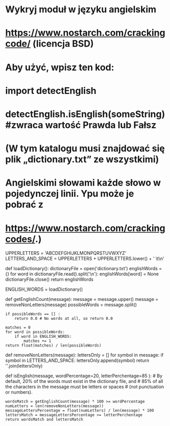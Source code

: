 # Wykryj moduł w języku angielskim
# https://www.nostarch.com/crackingcode/ (licencja BSD)

# Aby użyć, wpisz ten kod:
#  import detectEnglish
#  detectEnglish.isEnglish(someString) #zwraca wartość Prawda lub Fałsz
# (W tym katalogu musi znajdować się plik „dictionary.txt” ze wszystkimi)
# Angielskimi słowami każde słowo w pojedynczej linii. Ypu może je pobrać z
#  https://www.nostarch.com/crackingcodes/.)

UPPERLETTERS = 'ABCDEFGHIJKLMONPQRSTUVWXYZ'
LETTERS_AND_SPACE = UPPERLETTERS + UPPERLETTERS.lower() + ' \t\n'

def loadDictionary():
    dictionaryFile = open('dictionary.txt')
    englishWords = {}
    for word in dictionaryFile.read().split('\n'):
        englishWords[word] = None
    dictionaryFile.close()
    return englishWords

ENGLISH_WORDS = loadDictionary()

def getEnglishCount(message):
    message = message.upper()
    message = removeNonLetters(message)
    possibleWords = message.split()

    if possibleWords == [] :
        return 0.0 # No words at all, so return 0.0

    matches = 0
    for word in possibleWords:
        if word in ENGLISH_WORDS:
            matches += 1
    return float(matches) / len(possibleWords)

def removeNonLetters(message):
    lettersOnly = []
    for symbol in message:
        if symbol in LETTERS_AND_SPACE:
            lettersOnly.append(symbol)
    return ''.join(lettersOnly)

def isEnglish(message, wordPercentage=20, letterPerchentage=85 ):
    # By default, 20% of the words must exist in the dictionary file, and
    # 85% of all the characters in the message must be letters or spaces
    # (not punctuation or numbers).

    wordsMatch = getEnglishCount(message) * 100 >= wordPercentage
    numLetters = len(removeNonLetters(message))
    messageLettersPercentage = float(numLetters) / len(message) * 100
    lettersMatch = messageLettersPercentage >= letterPerchentage
    return wordsMatch and lettersMatch